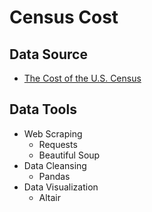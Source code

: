 # Census Cost
## Data Source
- [The Cost of the U.S. Census](https://www.genealogybranches.com/censuscosts.html)
## Data Tools
- Web Scraping
    - Requests
    - Beautiful Soup 
- Data Cleansing
    - Pandas
- Data Visualization 
    - Altair
